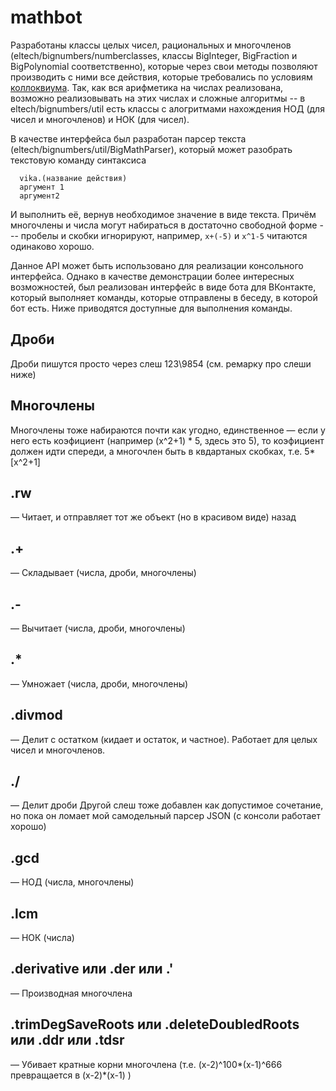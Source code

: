 # mathbot
Разработаны классы целых чисел, рациональных и многочленов (eltech/bignumbers/numberclasses, классы BigInteger, BigFraction и BigPolynomial соответственно), которые через свои методы позволяют производить с ними все действия, которые требовались по условиям [коллоквиума](http://pozdnkov.vm2-leti.spb.ru/ucebnye-gruppy-1/plany-lekcij/kollokvium-po-dm/kollokvium-po-dm-2). Так, как вся арифметика на числах реализована, возможно реализовывать на этих числах и сложные алгоритмы -- в eltech/bignumbers/util есть классы с алогритмами нахождения НОД (для чисел и многочленов) и НОК (для чисел).

В качестве интерфейса был разработан парсер текста (eltech/bignumbers/util/BigMathParser), который может разобрать текстовую команду синтаксиса
```
  vika.(название действия)
  аргумент 1
  аргумент2
```
И выполнить её, вернув необходимое значение в виде текста. Причём многочлены и числа могут набираться в достаточно свободной форме --- пробелы и скобки игнорируют, например, `x+(-5)` и `x^1-5` читаются одинаково хорошо.

Данное API может быть использовано для реализации консольного интерфейса. Однако в качестве демонстрации более интересных возможностей, был реализован интерфейс в виде бота для ВКонтакте, который выполняет команды, которые отправлены в беседу, в которой бот есть. Ниже приводятся доступные для выполнения команды.

## Дроби
Дроби пишутся просто через слеш 123\9854 (см. ремарку про слеши ниже)

## Многочлены
Многочлены тоже набираются почти как угодно, единственное — если у него есть коэфициент (например (x^2+1) * 5, здесь это 5), то коэфициент должен идти спереди, а многочлен быть в квдартаных скобках, т.е. 5*[x^2+1]

## .rw
— Читает, и отправляет тот же объект (но в красивом виде) назад

## .+
— Складывает (числа, дроби, многочлены)

## .-
— Вычитает (числа, дроби, многочлены)

## .*
— Умножает (числа, дроби, многочлены)

## .divmod
— Делит с остатком (кидает и остаток, и частное). Работает для целых чисел и многочленов.

## ./ 
— Делит дроби
Другой слеш тоже добавлен как допустимое сочетание, но пока он ломает мой самодельный парсер JSON (с консоли работает хорошо)

## .gcd
— НОД (числа, многочлены)

## .lcm
— НОК (числа)

## .derivative или .der или .'
— Производная многочлена

## .trimDegSaveRoots или .deleteDoubledRoots или .ddr или .tdsr
— Убивает кратные корни многочлена (т.е. (x-2)^100*(x-1)^666 превращается в (x-2)*(x-1) )

